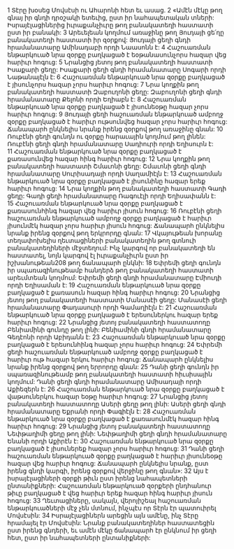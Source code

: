 1 Տէրը խօսեց Մովսէսի ու Ահարոնի հետ եւ ասաց. 2 «Ամէն մէկը թող գնայ իր գնդի դրօշակի ետեւից, ըստ իր նահապետական տների: Իսրայէլացիներից իւրաքանչիւրը թող բանակատեղի հաստատի ըստ իր բանակի:
3 Արեւելեան կողմում առաջինը թող Յուդայի ցե՛ղը բանակատեղի հաստատի իր զօրքով: Յուդայի ցեղի գնդի հրամանատարը Ամինադաբի որդի Նաասոնն է: 4 Հաշուառման ենթարկուած նրա զօրքը բաղկացած է եօթանասունչորս հազար վեց հարիւր հոգուց: 5 Նրանցից յետոյ թող բանակատեղի հաստատի Իսաքարի ցեղը: Իսաքարի ցեղի գնդի հրամանատարը Սոգարի որդի Նաթանայէլն է: 6 Հաշուառման ենթարկուած նրա զօրքը բաղկացած է յիսունչորս հազար չորս հարիւր հոգուց: 7 Նրա կողքին թող բանակատեղի հաստատի Զաբուղոնի ցեղը: Զաբուղոնի ցեղի գնդի հրամանատարը Քելոնի որդի Եղիաբն է: 8 Հաշուառման ենթարկուած նրա զօրքը բաղկացած է յիսունեօթը հազար չորս հարիւր հոգուց: 9 Յուդայի ցեղի հաշուառման ենթարկուած ամբողջ զօրքը բաղկացած է հարիւր ութսունվեց հազար չորս հարիւր հոգուց: Ճանապարհ ընկնելիս նրանք իրենց զօրքով թող առաջինը գնան:
10 Ռուբէնի ցեղի գունդն ու զօրքը հարաւային կողմում թող լինեն: Ռուբէնի ցեղի գնդի հրամանատարը Սադիուրի որդի Եղիսուրն է: 11 Հաշուառման ենթարկուած նրա զօրքը բաղկացած է քառասունվեց հազար հինգ հարիւր հոգուց: 12 Նրա կողքին թող բանակատեղի հաստատի Շմաւոնի ցեղը: Շմաւոնի ցեղի գնդի հրամանատարը Սուրիսադայի որդի Սաղամիէլն է: 13 Հաշուառման ենթարկուած նրա զօրքը բաղկացած է յիսունինը հազար երեք հարիւր հոգուց: 14 Նրա կողքին թող բանակատեղի հաստատի Գադի ցեղը: Գադի ցեղի հրամանատարը Ռագուէլի որդի Եղիսափանն է: 15 Հաշուառման ենթարկուած նրա զօրքը բաղկացած է քառասունհինգ հազար վեց հարիւր յիսուն հոգուց: 16 Ռուբէնի ցեղի հաշուառման ենթարկուած ամբողջ զօրքը բաղկացած է հարիւր յիսունմէկ հազար չորս հարիւր յիսուն հոգուց: Ճանապարհ ընկնելիս նրանք իրենց զօրքով թող երկրորդը գնան:
17 Վկայութեան խորանը տեղափոխելիս ղեւտացիների բանակատեղին թող գտնուի բանակատեղիների մէջտեղում: Ինչ կարգով որ բանակատեղի են հաստատել, նոյն կարգով էլ իւրաքանչիւրն ըստ իր իշխանութեան208 թող ճանապարհ ընկնի:
18 Եփրեմի ցեղի գունդն իր սպառազինութեամբ հանդերձ թող բանակատեղի հաստատի արեւմտեան կողմում: Եփրեմի ցեղի գնդի հրամանատարը Էմիուդի որդի Եղիսաման է: 19 Հաշուառման ենթարկուած նրա զօրքը բաղկացած է քառասուն հազար հինգ հարիւր հոգուց: 20 Նրանցից յետոյ թող բանակատեղի հաստատի Մանասէի ցեղը: Մանասէի ցեղի հրամանատարը Փադասուրի որդի Գամաղիէլն է: 21 Հաշուառման ենթարկուած նրա զօրքը բաղկացած է երեսուներկու հազար երեք հարիւր հոգուց: 22 Նրանցից յետոյ բանակատեղի հաստատողը Բենիամինի գունդը թող լինի: Բենիամինի գնդի հրամանատարը Գեդէոնի որդի Աբիդանն է: 23 Հաշուառման ենթարկուած նրա զօրքը բաղկացած է երեսունհինգ հազար չորս հարիւր հոգուց: 24 Եփրեմի ցեղի հաշուառման ենթարկուած ամբողջ զօրքը բաղկացած է հարիւր ութ հազար երկու հարիւր հոգուց: Ճանապարհ ընկնելիս նրանք իրենց զօրքով թող երրորդը գնան:
25 Դանի ցեղի գունդն իր սպառազինութեամբ թող բանակատեղի հաստատի հիւսիսային կողմում: Դանի ցեղի գնդի հրամանատարը Ամիսադայի որդի Աքիեզերն է: 26 Հաշուառման ենթարկուած նրա զօրքը բաղկացած է վաթսուներկու հազար եօթը հարիւր հոգուց: 27 Նրանցից յետոյ բանակատեղի հաստատողը Ասերի ցեղը թող լինի: Ասերի ցեղի գնդի հրամանատարը Եքրանի որդի Փագիէլն է: 28 Հաշուառման ենթարկուած նրա զօրքը բաղկացած է քառասունմէկ հազար հինգ հարիւր հոգուց: 29 Նրանցից յետոյ բանակատեղի հաստատողը Նեփթաղիմի ցեղը թող լինի: Նեփթաղիմի ցեղի գնդի հրամանատարը Ենանի որդի Աքիրէն է: 30 Հաշուառման ենթարկուած նրա զօրքը բաղկացած է յիսուներեք հազար չորս հարիւր հոգուց: 31 Դանի ցեղի հաշուառման ենթարկուած զօրքը բաղկացած է հարիւր յիսունեօթը հազար վեց հարիւր հոգուց: Ճանապարհ ընկնելիս նրանք, ըստ իրենց գնդի կարգի, իրենց զօրքով վերջինը թող գնան»:
32 Այս է իսրայէլացիների զօրքի թիւն ըստ իրենց նահապետների ընտանիքների: Հաշուառման ենթարկուած զօրքերի ընդհանուր թիւը բաղկացած է վեց հարիւր երեք հազար հինգ հարիւր յիսուն հոգուց: 33 Ղեւտացիները, սակայն, վերոյիշեալ հաշուառման ենթարկուածների մէջ չեն մտնում, ինչպէս որ Տէրն էր պատուիրել Մովսէսին: 34 Իսրայէլացիներն արեցին այն ամէնը, ինչ Տէրը հրամայել էր Մովսէսին: Նրանք բանակատեղիներ հաստատեցին ըստ իրենց գնդերի, եւ ամէն մէկը ճանապարհ էր ընկնում իր ցեղի հետ, ըստ իր նահապետների ընտանիքների:
